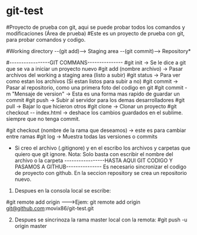 # git-test
#Proyecto de prueba con git, aqui se puede probar todos los comandos y modificaciones (Área de prueba)
#Este es un proyecto de prueba con git, para probar comandos y codigo.


#Working directory --(git add)--> Staging area --(git commit)--> Repository*

#-----------------GIT COMMANS---------------
#git init   -> Se le dice a git que se va a iniciar un proyecto nuevo
#git add (nombre archivo) -> Pasar archivos del working a staging area (listo a subir)
#git status -> Para ver como estan los archivos (Si estan listos para subir a no)
#git commit ->  Pasar al repositorio, como una primera foto del codigo en git
#git commit -m "Mensaje de version" -> Esta es una forma mas rapido de guardar un commit
#git push   -> Subir al servidor para los demas desarrolladores
#git pull   -> Bajar lo que hicieron otros
#git clone  -> Clonar un proyecto
#git checkout -- index.html -> deshace los cambios guardados en el sublime. siempre que no tenga commit.

#git checkout (nombre de la rama que deseamos) -> este es para cambiar entre ramas
#git log -> Muestra todas las versiones o commits

* Si creo el archivo (.gitignore) y en el escribo los archivos y carpetas que quiero que git ignore. Nota: Solo basta con escribir el nombre del archivo o la carpeta
-----------------HASTA AQUI GIT CODIGO Y PASAMOS A GITHUB---------------
Es necesario sincronizar el codigo de proyecto con github. En la seccion repository se crea un repositorio nuevo.
1) Despues en la consola local se escribe:

#git remote add origin <codigo ssh del proyecto>
--->Ejem: git remote add origin git@github.com:movix86/git-test.git

2) Despues se sincrinoza la rama master local con la remota:
#git push -u origin master
